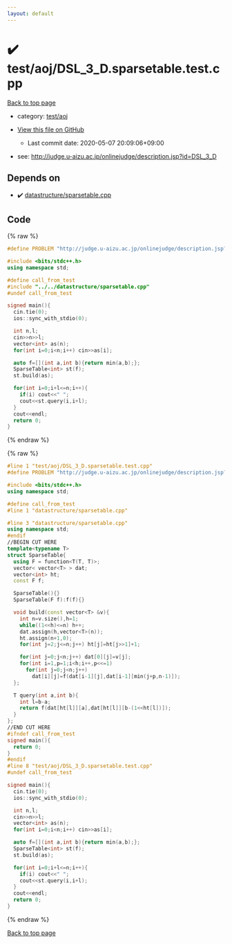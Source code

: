 ```yaml
---
layout: default
---
```


<!-- mathjax config similar to math.stackexchange -->
<script type="text/javascript" async
  src="https://cdnjs.cloudflare.com/ajax/libs/mathjax/2.7.5/MathJax.js?config=TeX-MML-AM_CHTML">
</script>
<script type="text/x-mathjax-config">
  MathJax.Hub.Config({
    TeX: { equationNumbers: { autoNumber: "AMS" }},
    tex2jax: {
      inlineMath: [ ['$','$'] ],
      processEscapes: true
    },
    "HTML-CSS": { matchFontHeight: false },
    displayAlign: "left",
    displayIndent: "2em"
  });
</script>

<script type="text/javascript" src="https://cdnjs.cloudflare.com/ajax/libs/jquery/3.4.1/jquery.min.js"></script>
<script src="https://cdn.jsdelivr.net/npm/jquery-balloon-js@1.1.2/jquery.balloon.min.js" integrity="sha256-ZEYs9VrgAeNuPvs15E39OsyOJaIkXEEt10fzxJ20+2I=" crossorigin="anonymous"></script>
<script type="text/javascript" src="../../../assets/js/copy-button.js"></script>
<link rel="stylesheet" href="../../../assets/css/copy-button.css" />


# :heavy_check_mark: test/aoj/DSL_3_D.sparsetable.test.cpp

<a href="../../../index.html">Back to top page</a>

* category: <a href="../../../index.html#0d0c91c0cca30af9c1c9faef0cf04aa9">test/aoj</a>
* <a href="{{ site.github.repository_url }}/blob/master/test/aoj/DSL_3_D.sparsetable.test.cpp">View this file on GitHub</a>
    - Last commit date: 2020-05-07 20:09:06+09:00


* see: <a href="http://judge.u-aizu.ac.jp/onlinejudge/description.jsp?id=DSL_3_D">http://judge.u-aizu.ac.jp/onlinejudge/description.jsp?id=DSL_3_D</a>


## Depends on

* :heavy_check_mark: <a href="../../../library/datastructure/sparsetable.cpp.html">datastructure/sparsetable.cpp</a>


## Code

<a id="unbundled"></a>
{% raw %}
```cpp
#define PROBLEM "http://judge.u-aizu.ac.jp/onlinejudge/description.jsp?id=DSL_3_D"

#include <bits/stdc++.h>
using namespace std;

#define call_from_test
#include "../../datastructure/sparsetable.cpp"
#undef call_from_test

signed main(){
  cin.tie(0);
  ios::sync_with_stdio(0);

  int n,l;
  cin>>n>>l;
  vector<int> as(n);
  for(int i=0;i<n;i++) cin>>as[i];

  auto f=[](int a,int b){return min(a,b);};
  SparseTable<int> st(f);
  st.build(as);

  for(int i=0;i+l<=n;i++){
    if(i) cout<<" ";
    cout<<st.query(i,i+l);
  }
  cout<<endl;
  return 0;
}

```
{% endraw %}

<a id="bundled"></a>
{% raw %}
```cpp
#line 1 "test/aoj/DSL_3_D.sparsetable.test.cpp"
#define PROBLEM "http://judge.u-aizu.ac.jp/onlinejudge/description.jsp?id=DSL_3_D"

#include <bits/stdc++.h>
using namespace std;

#define call_from_test
#line 1 "datastructure/sparsetable.cpp"

#line 3 "datastructure/sparsetable.cpp"
using namespace std;
#endif
//BEGIN CUT HERE
template<typename T>
struct SparseTable{
  using F = function<T(T, T)>;
  vector< vector<T> > dat;
  vector<int> ht;
  const F f;

  SparseTable(){}
  SparseTable(F f):f(f){}

  void build(const vector<T> &v){
    int n=v.size(),h=1;
    while((1<<h)<=n) h++;
    dat.assign(h,vector<T>(n));
    ht.assign(n+1,0);
    for(int j=2;j<=n;j++) ht[j]=ht[j>>1]+1;

    for(int j=0;j<n;j++) dat[0][j]=v[j];
    for(int i=1,p=1;i<h;i++,p<<=1)
      for(int j=0;j<n;j++)
        dat[i][j]=f(dat[i-1][j],dat[i-1][min(j+p,n-1)]);
  };

  T query(int a,int b){
    int l=b-a;
    return f(dat[ht[l]][a],dat[ht[l]][b-(1<<ht[l])]);
  }
};
//END CUT HERE
#ifndef call_from_test
signed main(){
  return 0;
}
#endif
#line 8 "test/aoj/DSL_3_D.sparsetable.test.cpp"
#undef call_from_test

signed main(){
  cin.tie(0);
  ios::sync_with_stdio(0);

  int n,l;
  cin>>n>>l;
  vector<int> as(n);
  for(int i=0;i<n;i++) cin>>as[i];

  auto f=[](int a,int b){return min(a,b);};
  SparseTable<int> st(f);
  st.build(as);

  for(int i=0;i+l<=n;i++){
    if(i) cout<<" ";
    cout<<st.query(i,i+l);
  }
  cout<<endl;
  return 0;
}

```
{% endraw %}

<a href="../../../index.html">Back to top page</a>

